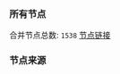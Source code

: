 ### 所有节点
合并节点总数: `1538`
[节点链接](https://raw.githubusercontent.com/rzhy1/11/master/sub/sub_merge_base64.txt)

### 节点来源
